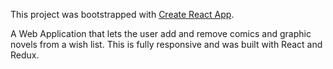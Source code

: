 This project was bootstrapped with [Create React App](https://github.com/facebook/create-react-app).

A Web Application that lets the user add and remove comics and graphic novels from a wish list. This is fully responsive and was built with React and Redux. 